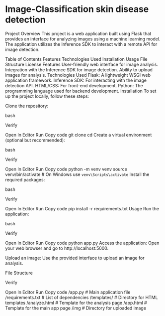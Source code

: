 # Image-Classification skin disease detection
Project Overview
This project is a web application built using Flask that provides an interface for analyzing images using a machine learning model. The application utilizes the Inference SDK to interact with a remote API for image detection.

Table of Contents
Features
Technologies Used
Installation
Usage
File Structure
License
Features
User-friendly web interface for image analysis.
Integration with the Inference SDK for image detection.
Ability to upload images for analysis.
Technologies Used
Flask: A lightweight WSGI web application framework.
Inference SDK: For interacting with the image detection API.
HTML/CSS: For front-end development.
Python: The programming language used for backend development.
Installation
To set up the project locally, follow these steps:

Clone the repository:

bash

Verify

Open In Editor
Run
Copy code
git clone <repository-url>
cd <repository-directory>
Create a virtual environment (optional but recommended):

bash

Verify

Open In Editor
Run
Copy code
python -m venv venv
source venv/bin/activate  # On Windows use `venv\Scripts\activate`
Install the required packages:

bash

Verify

Open In Editor
Run
Copy code
pip install -r requirements.txt
Usage
Run the application:

bash

Verify

Open In Editor
Run
Copy code
python app.py
Access the application: Open your web browser and go to http://localhost:5000.

Upload an image: Use the provided interface to upload an image for analysis.

File Structure

Verify

Open In Editor
Run
Copy code
/app.py                # Main application file
/requirements.txt      # List of dependencies
/templates/            # Directory for HTML templates
    /analyze.html      # Template for the analysis page
    /app.html          # Template for the main app page
/img                   # Directory for uploaded image
